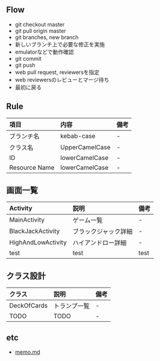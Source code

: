 ## Flow

- git checkout master
- git pull origin master
- git branches, new branch
- 新しいブランチ上で必要な修正を実施
- emulatorなどで動作確認
- git commit
- git push
- web pull request, reviewersを指定
- web reviewersのレビューとマージ待ち
- 最初に戻る

## Rule

|項目|内容|備考|
|:---|:---|:---|
|ブランチ名|kebab-case|-|
|クラス名|UpperCamelCase|-|
|ID|lowerCamelCase|-|
|Resource Name|lowerCamelCase|-|

## 画面一覧

|Activity|説明|備考|
|:---|:---|:---|
|MainActivity|ゲーム一覧|-|
|BlackJackActivity|ブラックジャック詳細|-|
|HighAndLowActivity|ハイアンドロー詳細|-|
|test|test|test|

## クラス設計

|クラス|説明|備考|
|:---|:---|:---|
|DeckOfCards|トランプ一覧|-|
|TODO|TODO|-|

## etc

- [memo.md](documents/memo.md)

<!---
# memo

1. test
1. test
1. test

- test
  - test
    - test
-->
